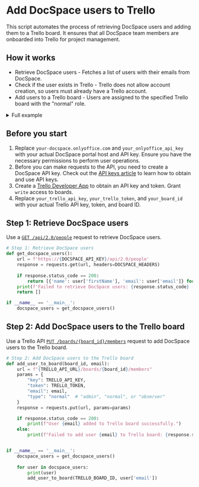 # Add DocSpace users to Trello

This script automates the process of retrieving DocSpace users and adding them to a Trello board. It ensures that all DocSpace team members are onboarded into Trello for project management.

## How it works

- Retrieve DocSpace users - Fetches a list of users with their emails from DocSpace.
- Check if the user exists in Trello - Trello does not allow account creation, so users must already have a Trello account.
- Add users to a Trello board - Users are assigned to the specified Trello board with the "normal" role.

<details>
  <summary>Full example</summary>

```py
import requests

# Trello API credentials
TRELLO_API_KEY = "your_trello_api_key"
TRELLO_TOKEN = "your_trello_token"
TRELLO_BOARD_ID = "your_board_id"
TRELLO_API_URL = "https://api.trello.com/1"

# DocSpace API credentials
ONLYOFFICE_API_HOST = "your-docspace.onlyoffice.com"
ONLYOFFICE_API_KEY = "your_onlyoffice_api_key"

# Headers for the DocSpace authentication
ONLYOFFICE_HEADERS = {
    "Accept": "application/json",
    "Authorization": f"Bearer {ONLYOFFICE_API_KEY}",
    "Content-Type": "application/json"
}

# Step 1: Retrieve DocSpace users
def get_docspace_users():
    url = f'https://{ONLYOFFICE_API_HOST}/api/2.0/people'
    response = requests.get(url, headers=ONLYOFFICE_HEADERS)
    
    if response.status_code == 200:
        return [{'name': user['firstName'], 'email': user['email']} for user in response.json()['response']]
    print(f'Failed to retrieve DocSpace users: {response.status_code} - {response.text}')
    return []

# Step 2: Add DocSpace users to the Trello board
def add_user_to_board(board_id, email):
    url = f"{TRELLO_API_URL}/boards/{board_id}/members"
    params = {
        "key": TRELLO_API_KEY,
        "token": TRELLO_TOKEN,
        "email": email,
        "type": "normal"  # "admin", "normal", or "observer"
    }
    response = requests.put(url, params=params)

    if response.status_code == 200:
        print(f"User {email} added to Trello board successfully.")
    else:
        print(f"Failed to add user {email} to Trello board: {response.status_code} - {response.text}")


if __name__ == '__main__':
    docspace_users = get_docspace_users()
    
    for user in docspace_users:
        print(user)
        add_user_to_board(TRELLO_BOARD_ID, user['email'])
```

</details>

## Before you start

1. Replace `your-docspace.onlyoffice.com` and `your_onlyoffice_api_key` with your actual DocSpace portal host and API key. Ensure you have the necessary permissions to perform user operations.
2. Before you can make requests to the API, you need to create a DocSpace API key. Check out the [API keys article](/docspace/api-backend/get-started/authentication/api-keys/) to learn how to obtain and use API keys.
3. Create a [Trello Developer App](https://developer.atlassian.com/cloud/trello/power-ups/rest-api-client/) to obtain an API key and token. Grant `write` access to boards.
4. Replace `your_trello_api_key`, `your_trello_token`, and `your_board_id` with your actual Trello API key, token, and board ID.

## Step 1: Retrieve DocSpace users

Use a [`GET /api/2.0/people`](/docspace/api-backend/usage-api/get-all-profiles) request to retrieve DocSpace users.

```py
# Step 1: Retrieve DocSpace users
def get_docspace_users():
    url = f'https://{DOCSPACE_API_KEY}/api/2.0/people'
    response = requests.get(url, headers=DOCSPACE_HEADERS)
    
    if response.status_code == 200:
        return [{'name': user['firstName'], 'email': user['email']} for user in response.json()['response']]
    print(f'Failed to retrieve DocSpace users: {response.status_code} - {response.text}')
    return []

if __name__ == '__main__':
    docspace_users = get_docspace_users()
```

## Step 2: Add DocSpace users to the Trello board

Use a Trello API [`PUT /boards/{board_id}/members`](https://developer.atlassian.com/cloud/trello/rest/api-group-boards/#api-boards-id-members-put) request to add DocSpace users to the Trello board.

``` py
# Step 2: Add DocSpace users to the Trello board
def add_user_to_board(board_id, email):
    url = f"{TRELLO_API_URL}/boards/{board_id}/members"
    params = {
        "key": TRELLO_API_KEY,
        "token": TRELLO_TOKEN,
        "email": email,
        "type": "normal"  # "admin", "normal", or "observer"
    }
    response = requests.put(url, params=params)

    if response.status_code == 200:
        print(f"User {email} added to Trello board successfully.")
    else:
        print(f"Failed to add user {email} to Trello board: {response.status_code} - {response.text}")


if __name__ == '__main__':
    docspace_users = get_docspace_users()
    
    for user in docspace_users:
        print(user)
        add_user_to_board(TRELLO_BOARD_ID, user['email'])
```
